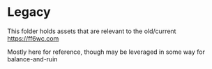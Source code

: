 # Legacy

This folder holds assets that are relevant to the old/current https://ff6wc.com 

Mostly here for reference, though may be leveraged in some way for balance-and-ruin